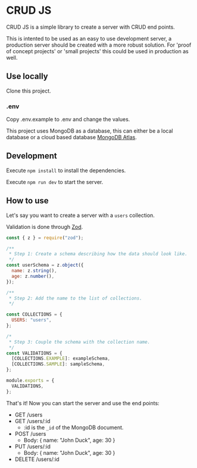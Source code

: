 # CRUD JS

CRUD JS is a simple library to create a server with CRUD end points.

This is intented to be used as an easy to use development server, a production server should be created with a more robust solution.
For 'proof of concept projects' or 'small projects' this could be used in production as well.

## Use locally

Clone this project.

### .env

Copy .env.example to .env and change the values.

This project uses MongoDB as a database, this can either be a local database or a cloud based database [MongoDB Atlas](https://www.mongodb.com/atlas/database).

## Development

Execute `npm install` to install the dependencies.

Execute `npm run dev` to start the server.

## How to use

Let's say you want to create a server with a `users` collection.

Validation is done through [Zod](https://github.com/colinhacks/zod).

```js
const { z } = require("zod");

/**
 * Step 1: Create a schema describing how the data should look like.
 */
const userSchema = z.object({
  name: z.string(),
  age: z.number(),
});

/**
 * Step 2: Add the name to the list of collections.
 */

const COLLECTIONS = {
  USERS: "users",
};

/*
 * Step 3: Couple the schema with the collection name.
 */
const VALIDATIONS = {
  [COLLECTIONS.EXAMPLE]: exampleSchema,
  [COLLECTIONS.SAMPLE]: sampleSchema,
};

module.exports = {
  VALIDATIONS,
};
```

That's it! Now you can start the server and use the end points:

- GET /users
- GET /users/:id
  - :id is the `_id` of the MongoDB document.
- POST /users
  - Body: { name: "John Duck", age: 30 }
- PUT /users/:id
  - Body: { name: "John Duck", age: 30 }
- DELETE /users/:id
